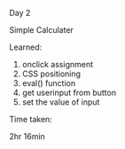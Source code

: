 Day 2

Simple Calculater

Learned:
1. onclick assignment
2. CSS positioning
3. eval() function
4. get userinput from button
5. set the value of input

Time taken:

2hr 16min
